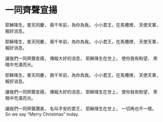 # 一同齊聲宣揚

耶穌降生，普天同慶，
兩千年前，為你為我。 
小小君王，在馬槽裡，
天使天軍，報好消息。

耶穌降生，普天同慶，
兩千年前，為你為我。 
小小君王，在馬槽裡，
天使天軍，報好消息。

讓我們一同齊聲宣揚，
傳報大好的消息，
耶穌降生在世上，
使你我有盼望，
黑暗中充滿亮光。

耶穌降生，普天同慶，
兩千年前，為你為我。 
小小君王，在馬槽裡，
天使天軍，報好消息。

讓我們一同齊聲宣揚，
傳報大好的消息，
耶穌降生在世上，
使你我有盼望，
黑暗中充滿亮光。

讓我們一同齊聲讚美，
名叫平安的君王，
耶穌降生在世上，
一切再也不一樣。
So we say “Merry Christmas” today.